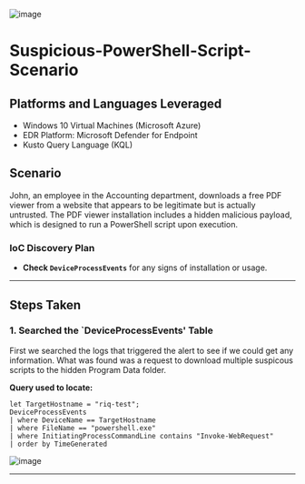 ![image](https://github.com/user-attachments/assets/b110dcf5-1506-4f9e-bb3f-4f4f54cdbe5c)

# Suspicious-PowerShell-Script-Scenario

## Platforms and Languages Leveraged
- Windows 10 Virtual Machines (Microsoft Azure)
- EDR Platform: Microsoft Defender for Endpoint
- Kusto Query Language (KQL)

##  Scenario
John, an employee in the Accounting department, downloads a free PDF viewer from a website that appears to be legitimate but is actually untrusted. The PDF viewer installation includes a hidden malicious payload, which is designed to run a PowerShell script upon execution.

### IoC Discovery Plan

- **Check `DeviceProcessEvents`** for any signs of installation or usage.


---

## Steps Taken

### 1. Searched the `DeviceProcessEvents' Table 

First we searched the logs that triggered the alert to see if we could get any information. What was found was a request to download multiple suspicous scripts to the hidden Program Data folder. 

**Query used to locate:**

```kql
let TargetHostname = "riq-test"; 
DeviceProcessEvents
| where DeviceName == TargetHostname 
| where FileName == "powershell.exe"
| where InitiatingProcessCommandLine contains "Invoke-WebRequest"
| order by TimeGenerated
```

![image](https://github.com/user-attachments/assets/cd177c9a-85d7-436d-9be6-de0f56d700cc)

---



